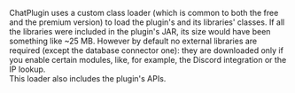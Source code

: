 ChatPlugin uses a custom class loader (which is common to both the free and the premium version) to load the plugin's and its libraries' classes. If all the libraries were included in the plugin's JAR, its size would have been something like ~25 MB. However by default no external libraries are required (except the database connector one): they are downloaded only if you enable certain modules, like, for example, the Discord integration or the IP lookup.
\
This loader also includes the plugin's APIs.
